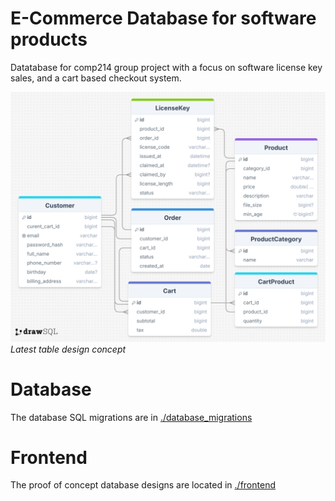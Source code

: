 # E-Commerce Database for software products

Datatabase for comp214 group project with a focus on software license key sales, and a cart based checkout system.

![latest database tables design](./docs/table_design_final.png)
_Latest table design concept_

# Database
The database SQL migrations are in [./database_migrations](./database_migrations/)

# Frontend
The proof of concept database designs are located in [./frontend](./frontend/)